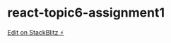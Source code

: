 # react-topic6-assignment1

[Edit on StackBlitz ⚡️](https://stackblitz.com/edit/react-topic6-assignment1)
